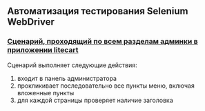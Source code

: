 ## Автоматизация тестирования Selenium WebDriver

### [Сценарий, проходящий по всем разделам админки в приложении litecart](https://github.com/yulia-qaqc/selenium/tree/main/LoginScript/src/test/java)

Сценарий выполняет следующие действия:
1) входит в панель администратора
2) прокликивает последовательно все пункты меню, включая вложенные пункты
3) для каждой страницы проверяет наличие заголовка
